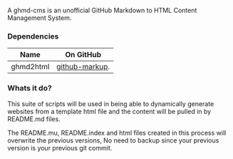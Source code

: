 A ghmd-cms is an unofficial GitHub Markdown to HTML Content Management System.

### Dependencies
Name | On GitHub
---- | ----
ghmd2html | [github-markup](https://github.com/github/markup).

### Whats it do?

This suite of scripts will be used in being able to dynamically generate websites from a template html file and the content will be pulled in by README.md files.

The README.mu, README.index and html files created in this process will overwrite the previous versions, No need to backup since your previous version is your previous git commit.

